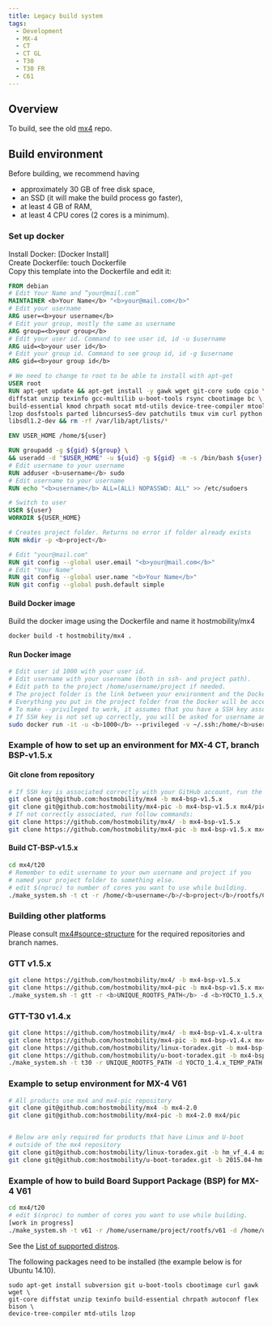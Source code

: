 ```yaml
---
title: Legacy build system
tags:
  - Development
  - MX-4
  - CT
  - CT GL
  - T30
  - T30 FR
  - C61
---
```


## Overview

To build, see the old [mx4](https://github.com/hostmobility/mx4) repo.

## Build environment

Before building, we recommend having
- approximately 30 GB of free disk space,
- an SSD (it will make the build process go faster),
- at least 4 GB of RAM,
- at least 4 CPU cores (2 cores is a minimum).

### Set up docker

Install Docker: [Docker Install] <br />
Create Dockerfile: touch Dockerfile <br />
Copy this template into the Dockerfile and edit it:

```dockerfile
FROM debian
# Edit Your Name and ”your@mail.com”
MAINTAINER <b>Your Name</b> "<b>your@mail.com</b>"
# Edit your username
ARG user=<b>your username</b>
# Edit your group, mostly the same as username
ARG group=<b>your group</b> 
# Edit your user id. Command to see user id, id -u $username
ARG uid=<b>your user id</b>
# Edit your group id. Command to see group id, id -g $username
ARG gid=<b>your group id</b>

# We need to change to root to be able to install with apt-get 
USER root
RUN apt-get update && apt-get install -y gawk wget git-core sudo cpio \
diffstat unzip texinfo gcc-multilib u-boot-tools rsync cbootimage bc \
build-essential kmod chrpath socat mtd-utils device-tree-compiler mtools \
lzop dosfstools parted libncurses5-dev patchutils tmux vim curl python \
libsdl1.2-dev && rm -rf /var/lib/apt/lists/*

ENV USER_HOME /home/${user}

RUN groupadd -g ${gid} ${group} \
&& useradd -d "$USER_HOME" -u ${uid} -g ${gid} -m -s /bin/bash ${user}
# Edit username to your username
RUN adduser <b>username</b> sudo
# Edit username to your username
RUN echo "<b>username</b> ALL=(ALL) NOPASSWD: ALL" >> /etc/sudoers

# Switch to user
USER ${user}
WORKDIR ${USER_HOME}

# Creates project folder. Returns no error if folder already exists
RUN mkdir -p <b>project</b>

# Edit "your@mail.com"
RUN git config --global user.email "<b>your@mail.com</b>"
# Edit "Your Name"
RUN git config --global user.name "<b>Your Name</b>"
RUN git config --global push.default simple
```

#### Build Docker image

Build the docker image using the Dockerfile and name it hostmobility/mx4
```dockerfile
docker build -t hostmobility/mx4 .
```

#### Run Docker image

```bash
# Edit user id 1000 with your user id. 
# Edit username with your username (both in ssh- and project path).
# Edit path to the project /home/username/project if needed.
# The project folder is the link between your environment and the Docker environment.
# Everything you put in the project folder from the Docker will be accessible outside the Docker.
# To make --privileged to work, it assumes that you have a SSH key associated with your github account.
# If SSH key is not set up correctly, you will be asked for username and password during the git clone process.
sudo docker run -it -u <b>1000</b> --privileged -v ~/.ssh:/home/<b>username</b>/.ssh -v ~/project:/home/<b>username</b>/<b>project</b> hostmobility/mx4
```

### Example of how to set up an environment for MX-4 CT, branch BSP-v1.5.x

#### Git clone from repository

```bash
# If SSH key is associated correctly with your GitHub account, run the following commands:
git clone git@github.com:hostmobility/mx4 -b mx4-bsp-v1.5.x
git clone git@github.com:hostmobility/mx4-pic -b mx4-bsp-v1.5.x mx4/pic
# If not correctly associated, run follow commands:
git clone https://github.com/hostmobility/mx4/ -b mx4-bsp-v1.5.x
git clone https://github.com/hostmobility/mx4-pic -b mx4-bsp-v1.5.x mx4/pic
```
#### Build CT-BSP-v1.5.x

```bash
cd mx4/t20
# Remember to edit username to your own username and project if you
# named your project folder to something else.
# edit $(nproc) to number of cores you want to use while building.
./make_system.sh -t ct -r /home/<b>username</b>/<b>project</b>/rootfs/CT -d /home/<b>username</b>/<b>project</b>/yocto-1.5.x -g -k -u -j <b>$(nproc)</b> -m -T 512
```

### Building other platforms

Please consult [mx4#source-structure](https://github.com/hostmobility/mx4#source-structure) for the required repositories and branch names. 

### GTT v1.5.x

```bash
git clone https://github.com/hostmobility/mx4/ -b mx4-bsp-v1.5.x
git clone https://github.com/hostmobility/mx4-pic -b mx4-bsp-v1.5.x mx4/pic
./make_system.sh -t gtt -r <b>UNIQUE_ROOTFS_PATH</b> -d <b>YOCTO_1.5.x_TEMP_PATH</b> -g -k -u -j <b>$(nproc)</b> -m -T 512
```

### GTT-T30 v1.4.x

```bash
git clone https://github.com/hostmobility/mx4/ -b mx4-bsp-v1.4.x-ultra
git clone https://github.com/hostmobility/mx4-pic -b mx4-bsp-v1.4.x mx4/pic
git clone https://github.com/hostmobility/linux-toradex.git -b mx4-bsp-v1.4.x-tegra mx4/t20/linux_vf
git clone https://github.com/hostmobility/u-boot-toradex.git -b mx4-bsp-v1.4.x mx4/t20/u-boot_vf
./make_system.sh -t t30 -r UNIQUE_ROOTFS_PATH -d YOCTO_1.4.x_TEMP_PATH -g -k -u -j $(nproc)
```

### Example to setup environment for MX-4 V61
```bash
# All products use mx4 and mx4-pic repository
git clone git@github.com:hostmobility/mx4 -b mx4-2.0
git clone git@github.com:hostmobility/mx4-pic -b mx4-2.0 mx4/pic


# Below are only required for products that have Linux and U-boot
# outside of the mx4 repository
git clone git@github.com:hostmobility/linux-toradex.git -b hm_vf_4.4 mx4/t20/linux_vf
git clone git@github.com:hostmobility/u-boot-toradex.git -b 2015.04-hm mx4/t20/u-boot_vf
```

### Example of how to build Board Support Package (BSP) for MX-4 V61

```bash
cd mx4/t20
# edit $(nproc) to number of cores you want to use while building.
[work in progress]
./make_system.sh -t v61 -r /home/username/project/rootfs/v61 -d /home/username/project/ -u -k -j $(nproc) -g
```

See the [List of supported distros](http://www.yoctoproject.org/docs/1.4.1/ref-manual/ref-manual.html#detailed-supported-distros).

The following packages need to be installed (the example below is for Ubuntu 14.10).
```
sudo apt-get install subversion git u-boot-tools cbootimage curl gawk wget \
git-core diffstat unzip texinfo build-essential chrpath autoconf flex bison \
device-tree-compiler mtd-utils lzop
```